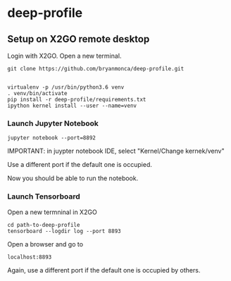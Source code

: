 # deep-profile


## Setup on X2GO remote desktop

Login with X2GO. Open a new terminal.

```
git clone https://github.com/bryanmonca/deep-profile.git


virtualenv -p /usr/bin/python3.6 venv
. venv/bin/activate
pip install -r deep-profile/requirements.txt
ipython kernel install --user --name=venv
```


### Launch Jupyter Notebook

```
jupyter notebook --port=8892
```

IMPORTANT: in juypter notebook IDE, select "Kernel/Change kernek/venv"

Use a different port if the default one is occupied.

Now you should be able to run the notebook.

### Launch Tensorboard

Open a new termninal in X2GO

```
cd path-to-deep-profile
tensorboard --logdir log --port 8893
```

Open a browser and go to

```
localhost:8893
```

Again, use a different port if the default one is occupied by others.
